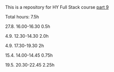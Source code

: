 This is a repository for HY Full Stack course [part 9](https://fullstackopen.com/en/part9)

Total hours: 7.5h


27.8. 16.00-16.30 0.5h

4.9. 12.30-14.30 2.0h

4.9. 17.30-19.30 2h 

15.4. 14.00-14.45 0.75h

19.5. 20.30-22.45 2.25h
